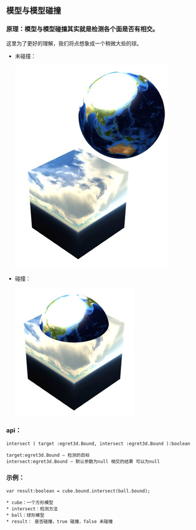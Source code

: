
## 模型与模型碰撞


### 原理：模型与模型碰撞其实就是检测各个面是否有相交。

这里为了更好的理解，我们将点想象成一个稍微大些的球。

* 未碰撞：

	![image](575cd7d233cc3.png)

* 碰撞：

	![image](575cd7d24143c.png)

### api：

~~~
intersect ( target :egret3d.Bound, intersect :egret3d.Bound ):boolean
~~~

~~~
target:egret3d.Bound — 检测的目标
intersect:egret3d.Bound — 默认参数为null 相交的结果 可以为null
~~~

### 示例：

```
var result:boolean = cube.bound.intersect(ball.bound);

```

```
* cube：一个方形模型
* intersect：检测方法
* ball：球形模型
* result： 是否碰撞，true 碰撞，false 未碰撞

```

